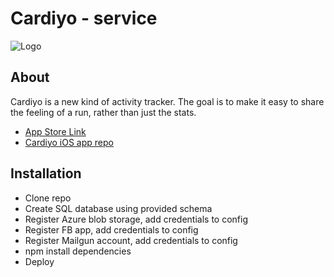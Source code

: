 # Cardiyo - service

![Logo](http://i.imgur.com/pH1XClR.png)

## About
Cardiyo is a new kind of activity tracker. The goal is to make it easy to share the feeling of a run, rather than just the stats.

- [App Store Link](https://itunes.apple.com/st/app/cardiyo-social-run-tracker/id1198644231?mt=8)
- [Cardiyo iOS app repo](https://github.com/dpim/cardiyo-app-ios/)

## Installation
- Clone repo
- Create SQL database using provided schema
- Register Azure blob storage, add credentials to config
- Register FB app, add credentials to config
- Register Mailgun account, add credentials to config
- npm install dependencies
- Deploy
